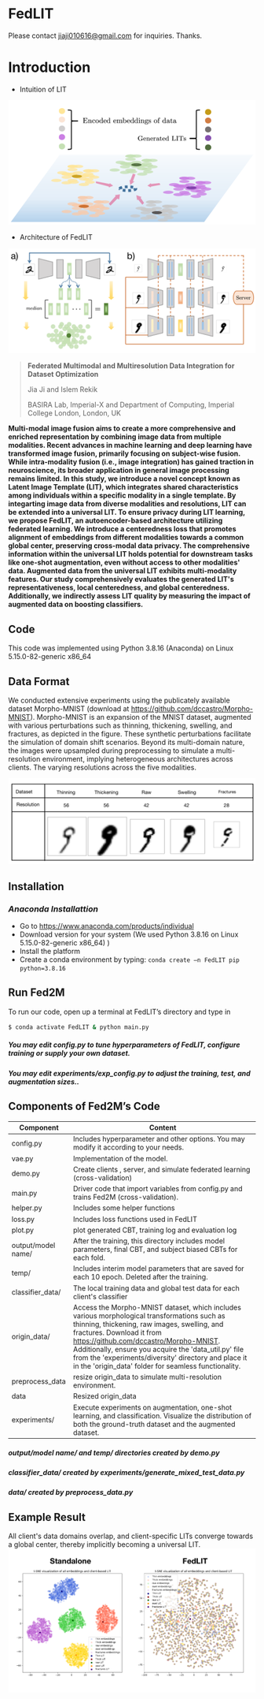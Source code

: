 # FedLIT
Please contact jiaji010616@gmail.com for inquiries. Thanks. 

# Introduction

* Intuition of LIT 

![FedLIT pipeline](figures/LIT_trend.png)

* Architecture of FedLIT

![FedLIT architecture](figures/fedLIT_flow_chart.png)

>**Federated Multimodal and Multiresolution Data Integration for Dataset Optimization**
>
> Jia Ji and Islem Rekik
>
> BASIRA Lab, Imperial-X and Department of Computing, Imperial College London, London, UK
>
 **Multi-modal image fusion aims to create a more comprehensive and enriched representation by combining image data from multiple modalities. Recent advances in machine learning and deep learning have transformed image fusion, primarily focusing on subject-wise fusion. While intra-modality fusion (i.e., image integration) has gained traction in neuroscience, its broader application in general image processing remains limited. In this study, we introduce a novel concept known as Latent Image Template (LIT), which integrates shared characteristics among individuals within a specific modality in a single template. By integarting image data from diverse modalities and resolutions, LIT can be extended into a universal LIT. To ensure privacy during LIT learning, we propose FedLIT, an autoencoder-based architecture utilizing federated learning. We introduce a centeredness loss that promotes alignment of embeddings from different modalities towards a common global center, preserving cross-modal data privacy. The comprehensive information within the universal LIT holds potential for downstream tasks like one-shot augmentation, even without access to other modalities' data. Augmented data from the universal LIT exhibits multi-modality features. Our study comprehensively evaluates the generated LIT's representativeness, local centeredness, and global centeredness. Additionally, we indirectly assess LIT quality by measuring the impact of augmented data on boosting classifiers.**

## Code
This code was implemented using Python 3.8.16 (Anaconda) on Linux 5.15.0-82-generic x86_64

## Data Format
We conducted extensive experiments using the publicately available dataset Morpho-MNIST (download at https://github.com/dccastro/Morpho-MNIST). Morpho-MNIST is an expansion of the MNIST dataset, augmented with various perturbations such as thinning, thickening, swelling, and fractures, as depicted in the figure.  These synthetic perturbations facilitate the simulation of domain shift scenarios. Beyond its multi-domain nature, the images were upsampled during preprocessing to simulate a multi-resolution environment, implying heterogeneous architectures across clients.  The varying resolutions across the five modalities.

![FedLIT data](figures/data.png)

## Installation
### *Anaconda Installattion*
* Go to  https://www.anaconda.com/products/individual
* Download version for your system (We used Python 3.8.16  on Linux 5.15.0-82-generic x86_64)
 )
* Install the platform
* Create a conda environment by typing:  ```conda create –n FedLIT pip python=3.8.16 ```


## Run Fed2M
To run our code, open up a terminal at FedLIT’s directory and type in
```sh
$ conda activate FedLIT & python main.py
```
#####  You may edit config.py to tune hyperparameters of FedLIT, configure training or supply your own dataset.
#####  You may edit experiments/exp_config.py to adjust the training, test, and augmentation sizes..

## Components of Fed2M’s Code
| Component | Content |
| ------ | ------ |
| config.py | Includes hyperparameter and other options. You may modify it according to your needs. |
| vae.py | Implementation of the model. |
| demo.py | Create clients , server, and simulate federated learning (cross-validation)
| main.py| Driver code that import variables from config.py and trains Fed2M (cross-validation).  |
| helper.py| Includes some helper functions |
| loss.py | Includes loss functions used in FedLIT |
| plot.py | plot generated CBT, training log and evaluation log |
| output/model name/ | After the training, this directory includes model parameters, final CBT, and subject biased CBTs for each fold. |
| temp/ | Includes interim model parameters that are saved for each 10 epoch. Deleted after the training.  |
| classifier_data/ | The local training data and global test data for each client's classifier |
| origin_data/ | Access the Morpho-MNIST dataset, which includes various morphological transformations such as thinning, thickening, raw images, swelling, and fractures. Download it from https://github.com/dccastro/Morpho-MNIST. Additionally, ensure you acquire the 'data_util.py' file from the 'experiments/diversity' directory and place it in the 'origin_data' folder for seamless functionality.|
| preprocess_data | resize origin_data to simulate multi-resolution environment. |
| data | Resized origin_data |
| experiments/ | Execute experiments on augmentation, one-shot learning, and classification. Visualize the distribution of both the ground-truth dataset and the augmented dataset. |
#####  output/model name/ and temp/ directories created by demo.py
#####  classifier_data/ created by experiments/generate_mixed_test_data.py
##### data/ created by preprocess_data.py

## Example Result
All client's data domains overlap, and client-specific LITs converge towards a global center, thereby implicitly becoming a universal LIT.
![Fed2M CBT](figures/TSNE_plot.png)
